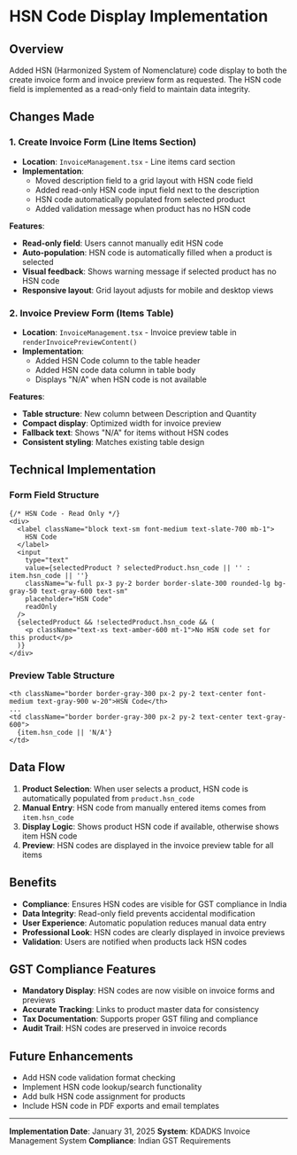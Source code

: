 # HSN Code Display Implementation

## Overview

Added HSN (Harmonized System of Nomenclature) code display to both the create invoice form and invoice preview form as requested. The HSN code field is implemented as a read-only field to maintain data integrity.

## Changes Made

### 1. Create Invoice Form (Line Items Section)
- **Location**: `InvoiceManagement.tsx` - Line items card section
- **Implementation**: 
  - Moved description field to a grid layout with HSN code field
  - Added read-only HSN code input field next to the description
  - HSN code automatically populated from selected product
  - Added validation message when product has no HSN code

**Features**:
- **Read-only field**: Users cannot manually edit HSN code
- **Auto-population**: HSN code is automatically filled when a product is selected
- **Visual feedback**: Shows warning message if selected product has no HSN code
- **Responsive layout**: Grid layout adjusts for mobile and desktop views

### 2. Invoice Preview Form (Items Table)
- **Location**: `InvoiceManagement.tsx` - Invoice preview table in `renderInvoicePreviewContent()`
- **Implementation**:
  - Added HSN Code column to the table header
  - Added HSN code data column in table body
  - Displays "N/A" when HSN code is not available

**Features**:
- **Table structure**: New column between Description and Quantity
- **Compact display**: Optimized width for invoice preview
- **Fallback text**: Shows "N/A" for items without HSN codes
- **Consistent styling**: Matches existing table design

## Technical Implementation

### Form Field Structure
```tsx
{/* HSN Code - Read Only */}
<div>
  <label className="block text-sm font-medium text-slate-700 mb-1">
    HSN Code
  </label>
  <input
    type="text"
    value={selectedProduct ? selectedProduct.hsn_code || '' : item.hsn_code || ''}
    className="w-full px-3 py-2 border border-slate-300 rounded-lg bg-gray-50 text-gray-600 text-sm"
    placeholder="HSN Code"
    readOnly
  />
  {selectedProduct && !selectedProduct.hsn_code && (
    <p className="text-xs text-amber-600 mt-1">No HSN code set for this product</p>
  )}
</div>
```

### Preview Table Structure
```tsx
<th className="border border-gray-300 px-2 py-2 text-center font-medium text-gray-900 w-20">HSN Code</th>
...
<td className="border border-gray-300 px-2 py-2 text-center text-gray-600">
  {item.hsn_code || 'N/A'}
</td>
```

## Data Flow

1. **Product Selection**: When user selects a product, HSN code is automatically populated from `product.hsn_code`
2. **Manual Entry**: HSN code from manually entered items comes from `item.hsn_code`
3. **Display Logic**: Shows product HSN code if available, otherwise shows item HSN code
4. **Preview**: HSN codes are displayed in the invoice preview table for all items

## Benefits

- **Compliance**: Ensures HSN codes are visible for GST compliance in India
- **Data Integrity**: Read-only field prevents accidental modification
- **User Experience**: Automatic population reduces manual data entry
- **Professional Look**: HSN codes are clearly displayed in invoice previews
- **Validation**: Users are notified when products lack HSN codes

## GST Compliance Features

- **Mandatory Display**: HSN codes are now visible on invoice forms and previews
- **Accurate Tracking**: Links to product master data for consistency
- **Tax Documentation**: Supports proper GST filing and compliance
- **Audit Trail**: HSN codes are preserved in invoice records

## Future Enhancements

- Add HSN code validation format checking
- Implement HSN code lookup/search functionality
- Add bulk HSN code assignment for products
- Include HSN code in PDF exports and email templates

---

**Implementation Date**: January 31, 2025
**System**: KDADKS Invoice Management System
**Compliance**: Indian GST Requirements

